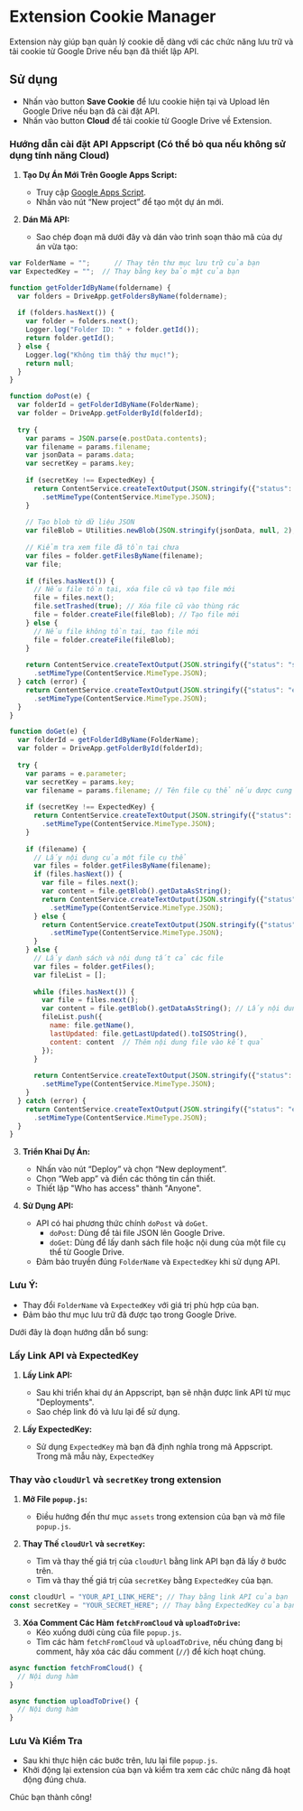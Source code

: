 # Extension Cookie Manager

Extension này giúp bạn quản lý cookie dễ dàng với các chức năng lưu trữ và tải cookie từ Google Drive nếu bạn đã thiết lập API.

## Sử dụng

- Nhấn vào button **Save Cookie** để lưu cookie hiện tại và Upload lên Google Drive nếu bạn đã cài đặt API.
- Nhấn vào button **Cloud** để tải cookie từ Google Drive về Extension.

### Hướng dẫn cài đặt API Appscript (Có thể bỏ qua nếu không sử dụng tính năng Cloud)

1. **Tạo Dự Án Mới Trên Google Apps Script:**
   - Truy cập [Google Apps Script](https://script.google.com/).
   - Nhấn vào nút “New project” để tạo một dự án mới.

2. **Dán Mã API:**
   - Sao chép đoạn mã dưới đây và dán vào trình soạn thảo mã của dự án vừa tạo:

```javascript
var FolderName = "";      // Thay tên thư mục lưu trữ của bạn
var ExpectedKey = "";  // Thay bằng key bảo mật của bạn

function getFolderIdByName(foldername) {
  var folders = DriveApp.getFoldersByName(foldername);
  
  if (folders.hasNext()) {
    var folder = folders.next();
    Logger.log("Folder ID: " + folder.getId());
    return folder.getId();
  } else {
    Logger.log("Không tìm thấy thư mục!");
    return null;
  }
}

function doPost(e) {
  var folderId = getFolderIdByName(FolderName);
  var folder = DriveApp.getFolderById(folderId);
  
  try {
    var params = JSON.parse(e.postData.contents);
    var filename = params.filename;
    var jsonData = params.data;
    var secretKey = params.key;
    
    if (secretKey !== ExpectedKey) {
      return ContentService.createTextOutput(JSON.stringify({"status": "error", "message": "Unauthorized"}))
        .setMimeType(ContentService.MimeType.JSON);
    }
    
    // Tạo blob từ dữ liệu JSON
    var fileBlob = Utilities.newBlob(JSON.stringify(jsonData, null, 2), "application/json", filename);
    
    // Kiểm tra xem file đã tồn tại chưa
    var files = folder.getFilesByName(filename);
    var file;
    
    if (files.hasNext()) {
      // Nếu file tồn tại, xóa file cũ và tạo file mới
      file = files.next();
      file.setTrashed(true); // Xóa file cũ vào thùng rác
      file = folder.createFile(fileBlob); // Tạo file mới
    } else {
      // Nếu file không tồn tại, tạo file mới
      file = folder.createFile(fileBlob);
    }
    
    return ContentService.createTextOutput(JSON.stringify({"status": "success", "fileUrl": file.getUrl()}))
      .setMimeType(ContentService.MimeType.JSON);
  } catch (error) {
    return ContentService.createTextOutput(JSON.stringify({"status": "error", "message": error.toString()}))
      .setMimeType(ContentService.MimeType.JSON);
  }
}

function doGet(e) {
  var folderId = getFolderIdByName(FolderName);
  var folder = DriveApp.getFolderById(folderId);
  
  try {
    var params = e.parameter;
    var secretKey = params.key;
    var filename = params.filename; // Tên file cụ thể nếu được cung cấp
    
    if (secretKey !== ExpectedKey) {
      return ContentService.createTextOutput(JSON.stringify({"status": "error", "message": "Unauthorized"}))
        .setMimeType(ContentService.MimeType.JSON);
    }
    
    if (filename) {
      // Lấy nội dung của một file cụ thể
      var files = folder.getFilesByName(filename);
      if (files.hasNext()) {
        var file = files.next();
        var content = file.getBlob().getDataAsString();
        return ContentService.createTextOutput(JSON.stringify({"status": "success", "data": content}))
          .setMimeType(ContentService.MimeType.JSON);
      } else {
        return ContentService.createTextOutput(JSON.stringify({"status": "error", "message": "File not found"}))
          .setMimeType(ContentService.MimeType.JSON);
      }
    } else {
      // Lấy danh sách và nội dung tất cả các file
      var files = folder.getFiles();
      var fileList = [];
      
      while (files.hasNext()) {
        var file = files.next();
        var content = file.getBlob().getDataAsString(); // Lấy nội dung file
        fileList.push({
          name: file.getName(),
          lastUpdated: file.getLastUpdated().toISOString(),
          content: content  // Thêm nội dung file vào kết quả
        });
      }
      
      return ContentService.createTextOutput(JSON.stringify({"status": "success", "files": fileList}))
        .setMimeType(ContentService.MimeType.JSON);
    }
  } catch (error) {
    return ContentService.createTextOutput(JSON.stringify({"status": "error", "message": error.toString()}))
      .setMimeType(ContentService.MimeType.JSON);
  }
}
```
3. **Triển Khai Dự Án:**
   - Nhấn vào nút “Deploy” và chọn “New deployment”.
   - Chọn “Web app” và điền các thông tin cần thiết.
   - Thiết lập "Who has access" thành "Anyone".

4. **Sử Dụng API:**
   - API có hai phương thức chính `doPost` và `doGet`.
     - `doPost`: Dùng để tải file JSON lên Google Drive.
     - `doGet`: Dùng để lấy danh sách file hoặc nội dung của một file cụ thể từ Google Drive.
   - Đảm bảo truyền đúng `FolderName` và `ExpectedKey` khi sử dụng API.

### Lưu Ý:
- Thay đổi `FolderName` và `ExpectedKey` với giá trị phù hợp của bạn.
- Đảm bảo thư mục lưu trữ đã được tạo trong Google Drive.

Dưới đây là đoạn hướng dẫn bổ sung:

### Lấy Link API và ExpectedKey

1. **Lấy Link API:**
   - Sau khi triển khai dự án Appscript, bạn sẽ nhận được link API từ mục "Deployments".
   - Sao chép link đó và lưu lại để sử dụng.

2. **Lấy ExpectedKey:**
   - Sử dụng `ExpectedKey` mà bạn đã định nghĩa trong mã Appscript. Trong mã mẫu này, `ExpectedKey`

### Thay vào `cloudUrl` và `secretKey` trong extension

1. **Mở File `popup.js`:**
   - Điều hướng đến thư mục `assets` trong extension của bạn và mở file `popup.js`.

2. **Thay Thế `cloudUrl` và `secretKey`:**
   - Tìm và thay thế giá trị của `cloudUrl` bằng link API bạn đã lấy ở bước trên.
   - Tìm và thay thế giá trị của `secretKey` bằng `ExpectedKey` của bạn.

```javascript
const cloudUrl = "YOUR_API_LINK_HERE"; // Thay bằng link API của bạn
const secretKey = "YOUR_SECRET_HERE"; // Thay bằng ExpectedKey của bạn
```

3. **Xóa Comment Các Hàm `fetchFromCloud` và `uploadToDrive`:**
   - Kéo xuống dưới cùng của file `popup.js`.
   - Tìm các hàm `fetchFromCloud` và `uploadToDrive`, nếu chúng đang bị comment, hãy xóa các dấu comment (`//`) để kích hoạt chúng.

```javascript
async function fetchFromCloud() {
  // Nội dung hàm
}

async function uploadToDrive() {
  // Nội dung hàm
}
```

### Lưu Và Kiểm Tra

- Sau khi thực hiện các bước trên, lưu lại file `popup.js`.
- Khởi động lại extension của bạn và kiểm tra xem các chức năng đã hoạt động đúng chưa.

Chúc bạn thành công!
